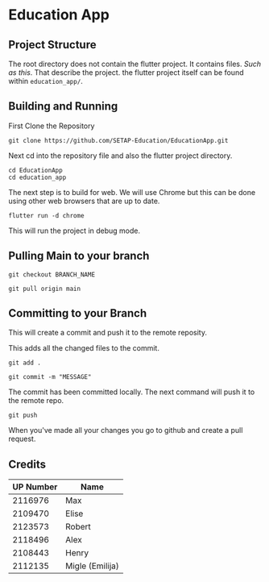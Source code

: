 
# Education App 

## Project Structure

The root directory does not contain the flutter project. It contains files. *Such as this*. That describe the project. the flutter project itself can be found within `education_app/`. 

## Building and Running

First Clone the Repository  
```
git clone https://github.com/SETAP-Education/EducationApp.git
```

Next cd into the repository file and also the flutter project directory.  
```
cd EducationApp
cd education_app
```

The next step is to build for web. We will use Chrome but this can be done using other web browsers that are up to date. 

```
flutter run -d chrome
```
This will run the project in debug mode. 

## Pulling Main to your branch

```
git checkout BRANCH_NAME
```
```
git pull origin main
```

## Committing to your Branch

This will create a commit and push it to the remote reposity. 

This adds all the changed files to the commit. 
```
git add . 
```
```
git commit -m "MESSAGE"
```
The commit has been committed locally. The next command will push it to the remote repo. 
```
git push
```
When you've made all your changes you go to github and create a pull request. 

## Credits


| UP Number | Name  | 
| --------- | ----  | 
| 2116976 | Max     |   
| 2109470 | Elise   |
| 2123573 | Robert  |
| 2118496 | Alex    |
| 2108443 | Henry   |
| 2112135 | Migle (Emilija) | 